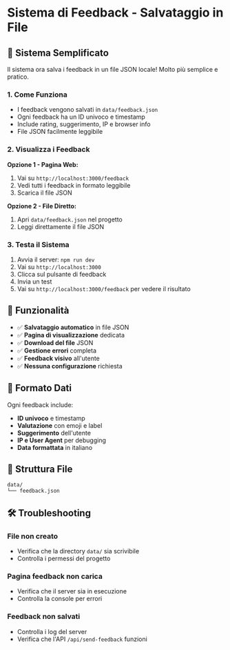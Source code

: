 # Sistema di Feedback - Salvataggio in File

## 🚀 Sistema Semplificato

Il sistema ora salva i feedback in un file JSON locale! Molto più semplice e pratico.

### 1. Come Funziona

- I feedback vengono salvati in `data/feedback.json`
- Ogni feedback ha un ID univoco e timestamp
- Include rating, suggerimento, IP e browser info
- File JSON facilmente leggibile

### 2. Visualizza i Feedback

**Opzione 1 - Pagina Web:**
1. Vai su `http://localhost:3000/feedback`
2. Vedi tutti i feedback in formato leggibile
3. Scarica il file JSON

**Opzione 2 - File Diretto:**
1. Apri `data/feedback.json` nel progetto
2. Leggi direttamente il file JSON

### 3. Testa il Sistema

1. Avvia il server: `npm run dev`
2. Vai su `http://localhost:3000`
3. Clicca sul pulsante di feedback
4. Invia un test
5. Vai su `http://localhost:3000/feedback` per vedere il risultato

## 🔧 Funzionalità

- ✅ **Salvataggio automatico** in file JSON
- ✅ **Pagina di visualizzazione** dedicata
- ✅ **Download del file** JSON
- ✅ **Gestione errori** completa
- ✅ **Feedback visivo** all'utente
- ✅ **Nessuna configurazione** richiesta

## 📄 Formato Dati

Ogni feedback include:
- **ID univoco** e timestamp
- **Valutazione** con emoji e label
- **Suggerimento** dell'utente
- **IP e User Agent** per debugging
- **Data formattata** in italiano

## 📁 Struttura File

```
data/
└── feedback.json
```

## 🛠️ Troubleshooting

### File non creato
- Verifica che la directory `data/` sia scrivibile
- Controlla i permessi del progetto

### Pagina feedback non carica
- Verifica che il server sia in esecuzione
- Controlla la console per errori

### Feedback non salvati
- Controlla i log del server
- Verifica che l'API `/api/send-feedback` funzioni
